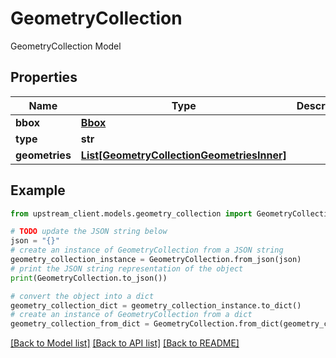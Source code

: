 # GeometryCollection

GeometryCollection Model

## Properties

Name | Type | Description | Notes
------------ | ------------- | ------------- | -------------
**bbox** | [**Bbox**](Bbox.md) |  | [optional] 
**type** | **str** |  | 
**geometries** | [**List[GeometryCollectionGeometriesInner]**](GeometryCollectionGeometriesInner.md) |  | 

## Example

```python
from upstream_client.models.geometry_collection import GeometryCollection

# TODO update the JSON string below
json = "{}"
# create an instance of GeometryCollection from a JSON string
geometry_collection_instance = GeometryCollection.from_json(json)
# print the JSON string representation of the object
print(GeometryCollection.to_json())

# convert the object into a dict
geometry_collection_dict = geometry_collection_instance.to_dict()
# create an instance of GeometryCollection from a dict
geometry_collection_from_dict = GeometryCollection.from_dict(geometry_collection_dict)
```
[[Back to Model list]](../README.md#documentation-for-models) [[Back to API list]](../README.md#documentation-for-api-endpoints) [[Back to README]](../README.md)


